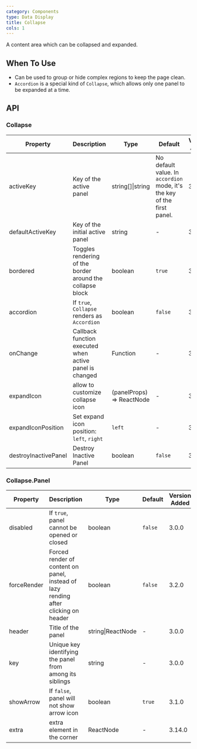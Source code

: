 ```yaml
---
category: Components
type: Data Display
title: Collapse
cols: 1
---
```


A content area which can be collapsed and expanded.

## When To Use

- Can be used to group or hide complex regions to keep the page clean.
- `Accordion` is a special kind of `Collapse`, which allows only one panel to be expanded at a time.

## API

### Collapse

| Property | Description | Type | Default | Version Added |
| --- | --- | --- | --- | --- |
| activeKey | Key of the active panel | string\[]\|string | No default value. In `accordion` mode, it's the key of the first panel. | 3.0.0 |
| defaultActiveKey | Key of the initial active panel | string | - | 3.0.0 |
| bordered | Toggles rendering of the border around the collapse block | boolean | `true` | 3.6.5 |
| accordion | If `true`, `Collapse` renders as `Accordion` | boolean | `false` | 3.6.5 |
| onChange | Callback function executed when active panel is changed | Function | - | 3.0.0 |
| expandIcon | allow to customize collapse icon | (panelProps) => ReactNode | - | 3.13.0 |
| expandIconPosition | Set expand icon position: `left`, `right` | `left` | - | 3.17.0 |
| destroyInactivePanel | Destroy Inactive Panel | boolean | `false` | 3.6.5 |

### Collapse.Panel

| Property | Description | Type | Default | Version Added |
| --- | --- | --- | --- | --- |
| disabled | If `true`, panel cannot be opened or closed | boolean | `false` | 3.0.0 |
| forceRender | Forced render of content on panel, instead of lazy rending after clicking on header | boolean | `false` | 3.2.0 |
| header | Title of the panel | string\|ReactNode | - | 3.0.0 |
| key | Unique key identifying the panel from among its siblings | string | - | 3.0.0 |
| showArrow | If `false`, panel will not show arrow icon | boolean | `true` | 3.1.0 |
| extra | extra element in the corner | ReactNode | - | 3.14.0 |
